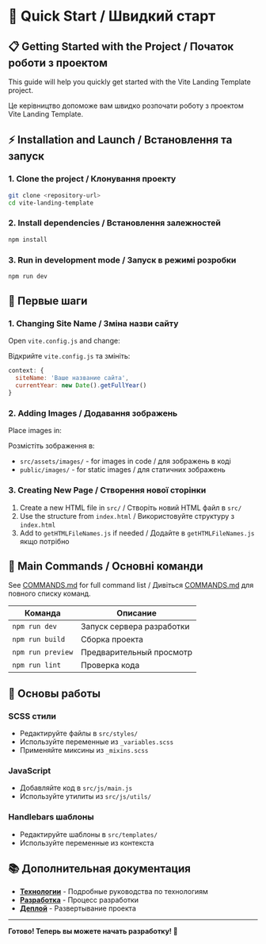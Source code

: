 # 🚀 Quick Start / Швидкий старт

## 📋 Getting Started with the Project / Початок роботи з проектом

This guide will help you quickly get started with the Vite Landing Template project.

Це керівництво допоможе вам швидко розпочати роботу з проектом Vite Landing Template.

## ⚡ Installation and Launch / Встановлення та запуск

### 1. **Clone the project / Клонування проекту**
```bash
git clone <repository-url>
cd vite-landing-template
```

### 2. **Install dependencies / Встановлення залежностей**
```bash
npm install
```

### 3. **Run in development mode / Запуск в режимі розробки**
```bash
npm run dev
```


## 🎯 Первые шаги

### 1. **Changing Site Name / Зміна назви сайту**
Open `vite.config.js` and change:

Відкрийте `vite.config.js` та змініть:
```javascript
context: {
  siteName: 'Ваше название сайта',
  currentYear: new Date().getFullYear()
}
```

### 2. **Adding Images / Додавання зображень**
Place images in:

Розмістіть зображення в:
- `src/assets/images/` - for images in code / для зображень в коді
- `public/images/` - for static images / для статичних зображень

### 3. **Creating New Page / Створення нової сторінки**
1. Create a new HTML file in `src/` / Створіть новий HTML файл в `src/`
2. Use the structure from `index.html` / Використовуйте структуру з `index.html`
3. Add to `getHTMLFileNames.js` if needed / Додайте в `getHTMLFileNames.js` якщо потрібно

## 📝 Main Commands / Основні команди

See [COMMANDS.md](../COMMANDS.md) for full command list / Дивіться [COMMANDS.md](../COMMANDS.md) для повного списку команд.

| Команда | Описание |
|---------|----------|
| `npm run dev` | Запуск сервера разработки |
| `npm run build` | Сборка проекта |
| `npm run preview` | Предварительный просмотр |
| `npm run lint` | Проверка кода |

## 🎨 Основы работы

### SCSS стили
- Редактируйте файлы в `src/styles/`
- Используйте переменные из `_variables.scss`
- Применяйте миксины из `_mixins.scss`

### JavaScript
- Добавляйте код в `src/js/main.js`
- Используйте утилиты из `src/js/utils/`

### Handlebars шаблоны
- Редактируйте шаблоны в `src/templates/`
- Используйте переменные из контекста

## 📚 Дополнительная документация

- **[Технологии](technologies/)** - Подробные руководства по технологиям
- **[Разработка](DEVELOPMENT.md)** - Процесс разработки
- **[Деплой](DEPLOYMENT.md)** - Развертывание проекта

---

**Готово! Теперь вы можете начать разработку! 🎉**
